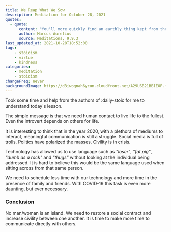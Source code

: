 ```yaml
---
title: We Reap What We Sow
description: Meditation for October 28, 2021
quotes: 
  - quote:
      content: "You'll more quickly find an earthly thing kept from the earth than you will a person cut off from other human beings."
      author: Marcus Aurelius
      source: Meditations, 9.9.3
last_updated_at: 2021-10-28T18:52:00
tags:
    - stoicism
    - virtue
    - kindness
categories:
    - meditation
    - stoicism
changeFreq: never
backgroundImage: https://d3iwoqnah6ycun.cloudfront.net/A29USB21BBIEOP.jpg
---
```


Took some time and help from the authors of :daily-stoic for me to understand today's lesson.

The simple message is that we need human contact to live life to the fullest. Even the introvert depends on others for 
life.

It is interesting to think that in the year 2020, with a plethora of mediums to interact, meaningful communication is 
still a struggle. Social media is full of trolls. Politics have polarized the masses. Civility is in crisis.

Technology has allowed us to use language such as *"loser"*, *"fat pig"*, *"dumb as a rock"* and *"thugs"* without 
looking at the individual being addressed. It is hard to believe this would be the same language used when sitting 
across from that same person.

We need to schedule less time with our technology and more time in the presence of family and friends. With COVID-19 this 
task is even more daunting, but ever necessary.

### Conclusion

No man/woman is an island. We need to restore a social contract and increase civility between one another. It is time to 
make more time to communicate directly with others.
